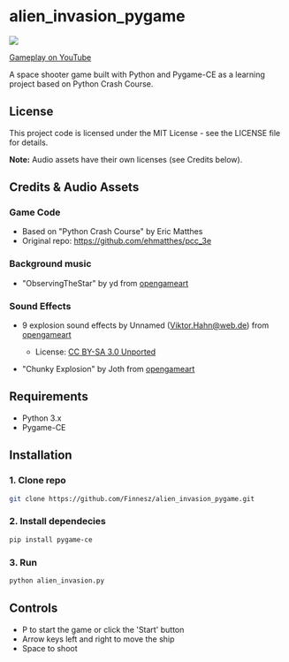 ﻿# alien_invasion_pygame

![](/new-gameplay.gif)

[Gameplay on YouTube](https://youtu.be/DgGRGhjnItc)

A space shooter game built with Python and Pygame-CE as a learning project based on Python Crash Course.

## License

This project code is licensed under the MIT License - see the LICENSE file for details.

**Note:** Audio assets have their own licenses (see Credits below).

## Credits & Audio Assets

### Game Code
- Based on "Python Crash Course" by Eric Matthes
- Original repo: https://github.com/ehmatthes/pcc_3e

### Background music
- "ObservingTheStar" by yd from [opengameart](https://opengameart.org/content/another-space-background-track)

### Sound Effects
- 9 explosion sound effects by Unnamed (Viktor.Hahn@web.de) from [opengameart](https://opengameart.org/content/9-explosion-sounds#)
    - License: [CC BY-SA 3.0 Unported](https://creativecommons.org/licenses/by-sa/3.0/)

- "Chunky Explosion" by Joth from [opengameart](https://opengameart.org/content/chunky-explosion)

## Requirements

- Python 3.x
- Pygame-CE

## Installation

### 1. Clone repo
```bash
git clone https://github.com/Finnesz/alien_invasion_pygame.git
```

### 2. Install dependecies
```bash 
pip install pygame-ce
```

### 3. Run
```bash
python alien_invasion.py
```

## Controls
- P to start the game or click the 'Start' button
- Arrow keys left and right to move the ship
- Space to shoot